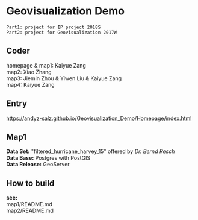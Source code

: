 
# Geovisualization Demo
	Part1: project for IP project 2018S
	Part2: project for Geovisualization 2017W

## Coder
homepage & map1: Kaiyue Zang   
map2: Xiao Zhang  
map3: Jiemin Zhou & Yiwen Liu & Kaiyue Zang  
map4: Kaiyue Zang     

## Entry
https://andyz-salz.github.io/Geovisualization_Demo/Homepage/index.html

## Map1
**Data Set:** "filtered_hurricane_harvey_15"  offered by *Dr. Bernd Resch*      
**Data Base:** Postgres with PostGIS   
**Data Release:** GeoServer

## How to build
**see:**  
map1/README.md  
map2/README.md 

